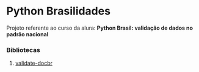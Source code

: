 # Python Brasilidades
Projeto referente ao curso da alura: **Python Brasil: validação de dados no padrão nacional**

### Bibliotecas
1. [validate-docbr](https://pypi.org/project/validate-docbr/)